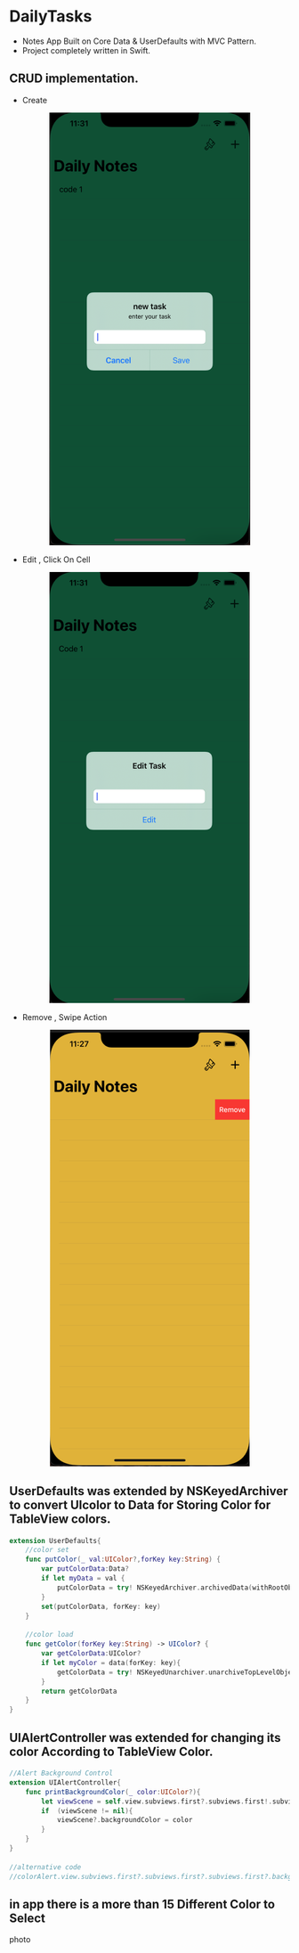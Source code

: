 # DailyTasks
- Notes App Built on Core Data & UserDefaults with MVC Pattern.
- Project completely written in Swift. 
## CRUD implementation.
- Create
<p align="center">
<img src="Samples/1.png"  />
</p>

- Edit ,  Click On Cell
<p align="center">
<img src="Samples/2.png"  />
</p>

- Remove , Swipe Action
<p align="center">
<img src="Samples/3.png"  />
</p>


## UserDefaults was extended by NSKeyedArchiver to convert  UIcolor to Data for Storing Color  for  TableView colors. 

```swift
extension UserDefaults{
    //color set
    func putColor(_ val:UIColor?,forKey key:String) {
        var putColorData:Data?
        if let myData = val {
            putColorData = try! NSKeyedArchiver.archivedData(withRootObject: myData, requiringSecureCoding: false)
        }
        set(putColorData, forKey: key)
    }
    
    //color load
    func getColor(forKey key:String) -> UIColor? {
        var getColorData:UIColor?
        if let myColor = data(forKey: key){
            getColorData = try! NSKeyedUnarchiver.unarchiveTopLevelObjectWithData(myColor) as? UIColor
        }
        return getColorData
    }
}
```

## UIAlertController was extended for changing its color According to TableView Color. 

```swift
//Alert Background Control
extension UIAlertController{
    func printBackgroundColor(_ color:UIColor?){
        let viewScene = self.view.subviews.first?.subviews.first!.subviews.first
        if  (viewScene != nil){
            viewScene?.backgroundColor = color
        }
    }
}

//alternative code
//colorAlert.view.subviews.first?.subviews.first?.subviews.first?.backgroundColor = self.table.backgroundColor

```
## in app there is a more than 15 Different Color to Select

photo
